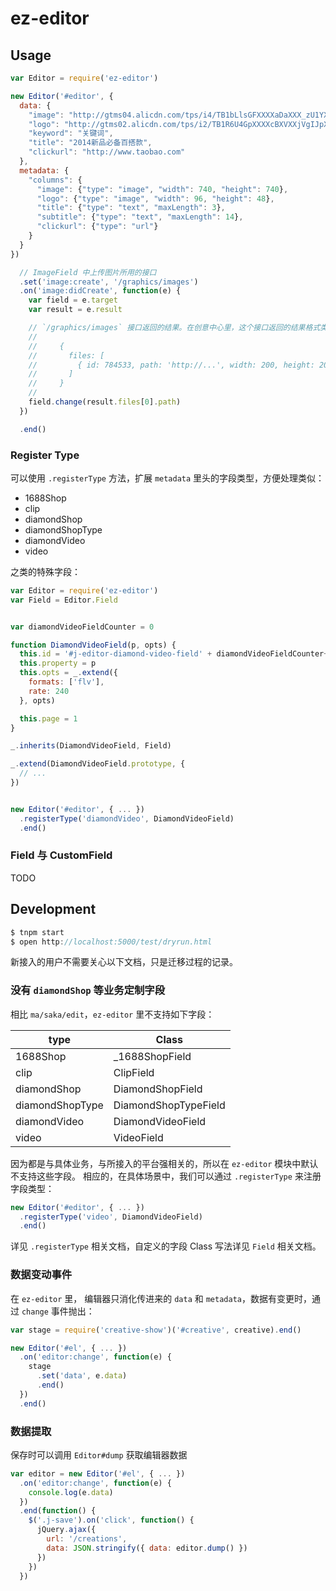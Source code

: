 # ez-editor


## Usage

```js
var Editor = require('ez-editor')

new Editor('#editor', {
  data: {
    "image": "http://gtms04.alicdn.com/tps/i4/TB1bLlsGFXXXXaDaXXX_zU1YXXX-740-740.jpg",
    "logo": "http://gtms02.alicdn.com/tps/i2/TB1R6U4GpXXXXcBXVXXjVgIJpXX-90-45.png",
    "keyword": "关键词",
    "title": "2014新品必备百搭款",
    "clickurl": "http://www.taobao.com"
  },
  metadata: {
    "columns": {
      "image": {"type": "image", "width": 740, "height": 740},
      "logo": {"type": "image", "width": 96, "height": 48},
      "title": {"type": "text", "maxLength": 3},
      "subtitle": {"type": "text", "maxLength": 14},
      "clickurl": {"type": "url"}
    }
  }
})

  // ImageField 中上传图片所用的接口
  .set('image:create', '/graphics/images')
  .on('image:didCreate', function(e) {
    var field = e.target
    var result = e.result

    // `/graphics/images` 接口返回的结果。在创意中心里，这个接口返回的结果格式类似：
    //
    //     {
    //       files: [
    //         { id: 784533, path: 'http://...', width: 200, height: 200 }
    //       ]
    //     }
    //
    field.change(result.files[0].path)
  })

  .end()
```


### Register Type

可以使用 `.registerType` 方法，扩展 `metadata` 里头的字段类型，方便处理类似：

- 1688Shop
- clip
- diamondShop
- diamondShopType
- diamondVideo
- video

之类的特殊字段：

```js
var Editor = require('ez-editor')
var Field = Editor.Field


var diamondVideoFieldCounter = 0

function DiamondVideoField(p, opts) {
  this.id = '#j-editor-diamond-video-field' + diamondVideoFieldCounter++
  this.property = p
  this.opts = _.extend({
    formats: ['flv'],
    rate: 240
  }, opts)

  this.page = 1
}

_.inherits(DiamondVideoField, Field)

_.extend(DiamondVideoField.prototype, {
  // ...
})


new Editor('#editor', { ... })
  .registerType('diamondVideo', DiamondVideoField)
  .end()
```


### Field 与 CustomField

TODO


## Development

```js
$ tnpm start
$ open http://localhost:5000/test/dryrun.html
```

新接入的用户不需要关心以下文档，只是迁移过程的记录。


### 没有 `diamondShop` 等业务定制字段

相比 `ma/saka/edit`，`ez-editor` 里不支持如下字段：

| type            | Class                |
|-----------------|----------------------|
| 1688Shop        | _1688ShopField       |
| clip            | ClipField            |
| diamondShop     | DiamondShopField     |
| diamondShopType | DiamondShopTypeField |
| diamondVideo    | DiamondVideoField    |
| video           | VideoField           |

因为都是与具体业务，与所接入的平台强相关的，所以在 `ez-editor` 模块中默认不支持这些字段。
相应的，在具体场景中，我们可以通过 `.registerType` 来注册字段类型：

```js
new Editor('#editor', { ... })
  .registerType('video', DiamondVideoField)
  .end()
```

详见 `.registerType` 相关文档，自定义的字段 Class 写法详见 `Field` 相关文档。


### 数据变动事件

在 `ez-editor` 里， 编辑器只消化传进来的 `data` 和 `metadata`，数据有变更时，通过
`change` 事件抛出：

```js
var stage = require('creative-show')('#creative', creative).end()

new Editor('#el', { ... })
  .on('editor:change', function(e) {
    stage
      .set('data', e.data)
      .end()
  })
  .end()
```

### 数据提取

保存时可以调用 `Editor#dump` 获取编辑器数据

```js
var editor = new Editor('#el', { ... })
  .on('editor:change', function(e) {
    console.log(e.data)
  })
  .end(function() {
    $('.j-save').on('click', function() {
      jQuery.ajax({
        url: '/creations',
        data: JSON.stringify({ data: editor.dump() })
      })
    })
  })
```

